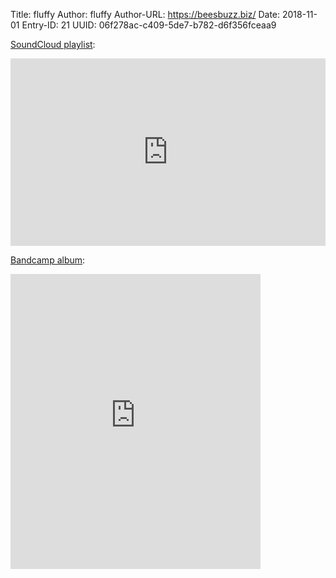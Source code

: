 Title: fluffy
Author: fluffy
Author-URL: https://beesbuzz.biz/
Date: 2018-11-01
Entry-ID: 21
UUID: 06f278ac-c409-5de7-b782-d6f356fceaa9

[SoundCloud playlist](https://soundcloud.com/plaidfluff/sets/novembeat-2018):

<iframe width="100%" height="300" scrolling="no" frameborder="no" allow="autoplay" src="https://w.soundcloud.com/player/?url=https%3A//api.soundcloud.com/playlists/635574933&color=%23ff5500&auto_play=false&hide_related=false&show_comments=true&show_user=true&show_reposts=false&show_teaser=true&visual=true"></iframe>

[Bandcamp album](https://sockpuppet.bandcamp.com/album/novembeat-2018):

<iframe style="border: 0; width: 400px; height: 472px;" src="https://bandcamp.com/EmbeddedPlayer/album=508235883/size=large/bgcol=ffffff/linkcol=0687f5/artwork=small/transparent=true/" seamless><a href="http://music.sockpuppet.us/album/novembeat-2018">Novembeat 2018 by Sockpuppet</a></iframe>

